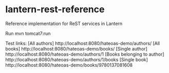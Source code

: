 lantern-rest-reference
======================

Reference implementation for ReST services in Lantern

Run mvn tomcat7:run

Test links:
[All authors] http://localhost:8080/hateoas-demo/authors/
[All books] http://localhost:8080/hateoas-demo/books/
[Single author] http://localhost:8080/hateoas-demo/authors/1
[Books belonging to author] http://localhost:8080/hateoas-demo/authors/1/books
[Single book] http://localhost:8080/hateoas-demo/books/9780137081608
